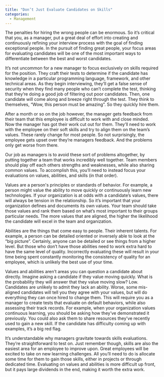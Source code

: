 ```yaml
---
title: "Don’t Just Evaluate Candidates on Skills"
categories:
  - Management
---
```

The penalties for hiring the wrong people can be enormous. So it’s critical that you, as a manager, put a great deal of effort into creating and continuously refining your interview process with the goal of finding exceptional people. In the pursuit of finding great people, your focus areas for evaluating candidates will be one of the most important ways to differentiate between the best and worst candidates.

It’s not uncommon for a new manager to focus exclusively on skills required for the position. They craft their tests to determine if the candidate has knowledge in a particular programming language, framework, and other technical areas. As they begin interviewing, they’ll get a false sense of security when they find many people who can’t complete the test, thinking that they’re doing a good job of filtering out poor candidates. Then, one candidate will come along and breeze right through the test. They think to themselves, “Wow, this person must be amazing”. So they quickly hire them.

After a month or so on the job however, the manager gets feedback from their team that this employee is difficult to work with and close minded. Now the manager has got their work cut out for them. They’ll need to work with the employee on their soft skills and try to align them on the team’s values. These rarely change for most people. So not surprisingly, the employee gets upset over they’re managers feedback. And the problems only get worse from there.

Our job as managers is to avoid these sort of problems altogether, by putting together a team that works incredibly well together. Team members should play off each others strengths and weaknesses, while also sharing common values. To accomplish this, you’ll need to instead focus your evaluations on values, abilities, and skills (in that order).

Values are a person's principles or standards of behavior. For example, a person might value the ability to move quickly or continuously learn new technologies. If your organization is at odds with a candidate’s values, there will always be tension in the relationship. So it’s important that your organization defines and documents its own values. Your team should take those values and rank them based on what’s most important to their groups particular needs. The more values that are aligned, the higher the likelihood the candidate will excel in the team and organization.

Abilities are the things that come easy to people. Their inherent talents. For example, a person can be detailed oriented or inversely able to look at the “big picture”. Certainly, anyone can be detailed or see things from a higher level. But those who don’t have those abilities need to work extra hard to have the same level of quality. Incorrectly evaluating these will result in your time being spent constantly monitoring the consistency of quality for an employee, which is unlikely the best use of your time.

Values and abilities aren’t areas you can question a candidate about directly. Imagine asking a candidate if they value moving quickly. What is the probability they will answer that they value moving slow? Low. Candidates are unlikely to admit they lack an ability. Worse, some mis-aligned candidates will tell you they agree with your values, but will do everything they can once hired to change them. This will require you as a manager to create tests that evaluate on default behaviors, while also assessing their track records. For example, when your organization values continuous learning, you should be asking how they’ve demonstrated it previously. You could also ask them to share resources they’ve recently used to gain a new skill. If the candidate has difficulty coming up with examples, it’s a big red flag.

It’s understandable why managers gravitate towards skills evaluations. They’re straightforward to test on. Just remember though, skills are also the easiest area for an employee to improve upon. Great employees will be excited to take on new learning challenges. All you’ll need to do is allocate some time for them to gain those skills, either in projects or through dedicated time. Evaluating on values and abilities is more difficult up front, but it pays large dividends in the end, making it worth the extra work.
